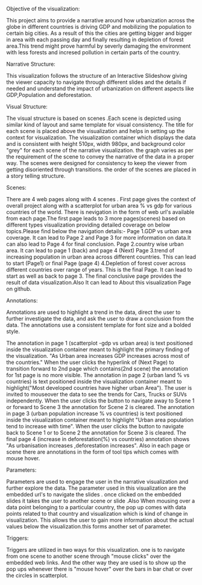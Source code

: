 Objective of the visualization:

This project aims to provide a narrative around how urbanization across the globe in different countries is driving GDP  and mobilizing the population to certain big cities.
As a result of this the cities are getting bigger and bigger in area with each passing day and finally resulting in depletion of forest area.This trend might prove harmful 
by severly damaging the environment with less forests and incresed pollution in certain  parts of the country.

Narrative Structure:
 
This visualization follows the structure of an Interactive Slideshow giving the viewer capacity to navigate through different slides and the details if needed 
and understand the impact of urbanization on different aspects like GDP,Population and deforestation.

Visual Structure:

The visual structure is based on scenes .Each scene is depicted using similar kind of layout and same template for visual consistency.
The title for each scene is placed above the visualization and helps in setting up the context for visualization.
The visualization container which displays the data and is consistent with height 510px, width 980px, and background color "grey" for each scene of the narrative visualization.
the graph varies as per the requirement of the scene to convey the narrative of the data in a proper way.
The scenes were designed for consistency to keep the viewer from getting disoriented through transitions.
the order of the scenes are placed in a story telling structure.


Scenes:

There are 4 web pages along with 4  scenes .
First page gives the context of overall project along with a scatterplot for urban area % vs gdp for various countries of the world.
There is nevigation in the form of web url's available from each page.The first page leads to 3 more pages(scenes) based on different types visualization providing detailed coverage on 
below topics.Please find below the navigation details:-
Page 1.GDP vs urban area coverage. It can lead to Page 2 and Page 3 for more information on data.It can also lead to Page 4 for final conclusion.
Page 2.country wise urban area. It can lead to page 1 (back) and page 4 (Next)
Page 3.trend of increasing population in urban area across different countries. This can lead to start (Page1) or final Page (page 4)
4.Depletion of forest cover across different countries over range of years. This is the final Page. It can lead to start as well as back to page 3.
The final conclusive page provides the result of data visualization.Also It can lead to About this visualization Page on github.

Annotations:

Annotations are used to highlight a trend in the data, direct the user to further investigate the data, and ask the user to draw a conclusion from the data. The annotations use a consistent template for font size and a bolded style.

The annotation in page 1 (scatterplot -gdp vs urban area) is text positioned inside the visualization container meant to highlight the primary finding of the visualization. "As Urban area increases GDP increases across most of the countries." When the user clicks the hyperlink of (Next Page) to transition forward to 2nd page which contains(2nd scene) the annotation for 1st page is no more visible.
The annotation in page 2 (urban land % vs countries) is text positioned inside the visualization container meant to highlight("Most developed countries have higher urban Area"). The user is invited to mouseover the data to see the trends for Cars, Trucks or SUVs independently. When the user clicks the button to navigate away to Scene 1 or forward to Scene 3 the annotation for Scene 2 is cleared.
The annotation in page 3 (urban population increase % vs countries) is text positioned inside the visualization container meant to highlight "Urban area population tend to increase with time". When the user clicks the button to navigate back to Scene 1 or to Scene 2 the annotation for Scene 3 is cleared.
The final page 4 (increase in deforestation(%) vs countries) annotation shows "As urbanisation increases ,deforestation increases".
Also in each page or scene there are annotations in the form of tool tips which comes with mouse hover.

Parameters:

Parameters are used to engage the user in the narrative visualization and further explore the data. The parameter used in this visualization are the embedded url's to navigate the slides .
once clicked on the embedded slides it takes the user to another scene or slide .Also When mousing over a data point belonging to a particular country, the pop up comes with data points related 
to that country and visualization which is kind of change in visualization. This allows the user to gain more information about the actual values below the visualization.this forms another set of parameter.


Triggers:

Triggers are utilized in two ways for this visualization.
one is to navigate from one scene to another scene through "mouse clicks" over the embedded web links.
And the other way they are used is to show up the pop ups whenever there is "mouse hover" over the bars in bar chat or over the circles in scatterplot.


